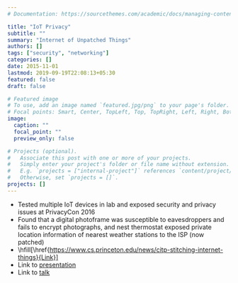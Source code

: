 ```yaml
---
# Documentation: https://sourcethemes.com/academic/docs/managing-content/

title: "IoT Privacy"
subtitle: ""
summary: "Internet of Unpatched Things"
authors: []
tags: ["security", "networking"]
categories: []
date: 2015-11-01
lastmod: 2019-09-19T22:08:13+05:30
featured: false
draft: false

# Featured image
# To use, add an image named `featured.jpg/png` to your page's folder.
# Focal points: Smart, Center, TopLeft, Top, TopRight, Left, Right, BottomLeft, Bottom, BottomRight.
image:
  caption: ""
  focal_point: ""
  preview_only: false

# Projects (optional).
#   Associate this post with one or more of your projects.
#   Simply enter your project's folder or file name without extension.
#   E.g. `projects = ["internal-project"]` references `content/project/deep-learning/index.md`.
#   Otherwise, set `projects = []`.
projects: []
---
```


- Tested multiple IoT devices in lab and exposed security and privacy issues at PrivacyCon 2016
- Found that a digital photoframe was susceptible to eavesdroppers and fails to encrypt photographs, and nest thermostat exposed private location information of nearest weather stations to the ISP (now patched)
- \hfill[\href{https://www.cs.princeton.edu/news/citp-stitching-internet-things}{Link}]
- Link to [presentation](../../publication/privacycon2016-grover.pdf)
- Link to [talk](https://www.youtube.com/watch?v=-778aD_XVKI)